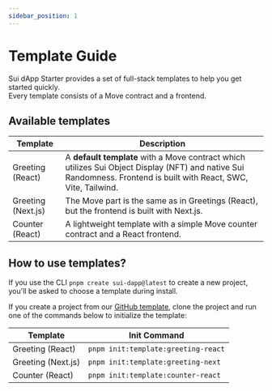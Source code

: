 ```yaml
---
sidebar_position: 1
---
```


# Template Guide

Sui dApp Starter provides a set of full-stack templates to help you get started quickly.  
Every template consists of a Move contract and a frontend.

## Available templates

| Template | Description | 
| --- | --- | 
| Greeting (React) | A **default template** with a Move contract which utilizes Sui Object Display (NFT) and native Sui Randomness. Frontend is built with React, SWC, Vite, Tailwind. |
| Greeting (Next.js) | The Move part is the same as in Greetings (React), but the frontend is built with Next.js. |
| Counter (React) | A lightweight template with a simple Move counter contract and a React frontend. |

## How to use templates?

If you use the CLI `pnpm create sui-dapp@latest` to create a new project, you'll be asked to choose a template during install.

If you create a project from our [GitHub template](https://github.com/new?template_name=sui-dapp-starter&template_owner=suiware&name=my-sui-dapp), clone the project and run one of the commands below to initialize the template:

| Template | Init Command |
| --- | --- |
| Greeting (React) | `pnpm init:template:greeting-react` |
| Greeting (Next.js) | `pnpm init:template:greeting-next` |
| Counter (React) | `pnpm init:template:counter-react` |

